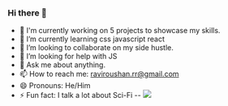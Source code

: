 ### Hi there 👋



- 🔭 I'm currently working on 5 projects to showcase my skills.
- 🌱 I’m currently learning css javascript react
- 👯 I’m looking to collaborate on my side hustle.
- 🤔 I’m looking for help with JS
- 💬 Ask me about anything.
- 📫 How to reach me: raviroushan.rr@gmail.com
- 😄 Pronouns: He/Him
- ⚡ Fun fact: I talk a lot about Sci-Fi
--
![](https://komarev.com/ghpvc/?username=Ravirrs&color=brightgreen)
